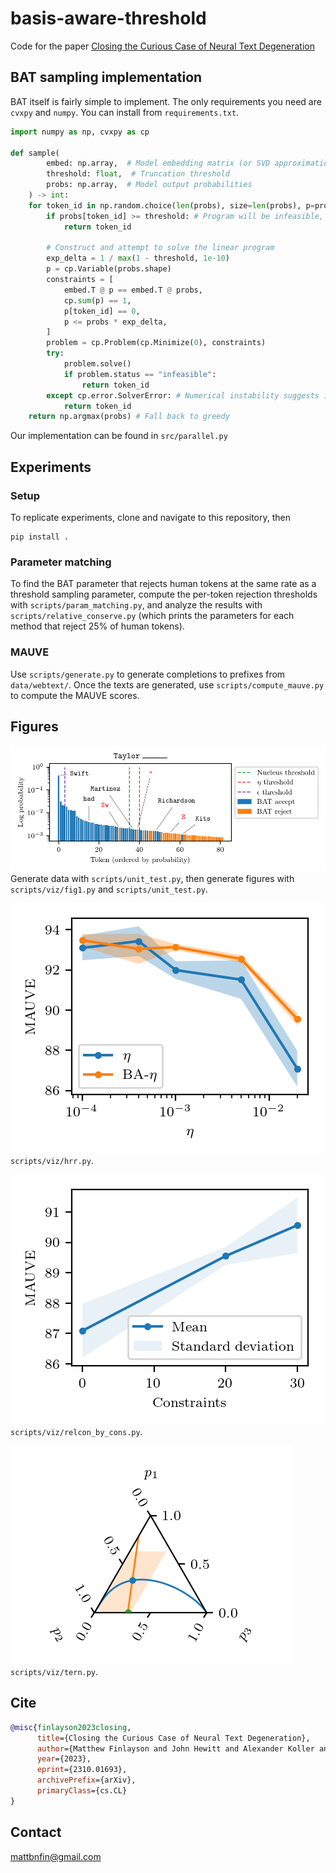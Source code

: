 # basis-aware-threshold
Code for the paper [Closing the Curious Case of Neural Text Degeneration](https://arxiv.org/abs/2310.01693)

## BAT sampling implementation

BAT itself is fairly simple to implement. The only requirements you need are `cvxpy` and `numpy`. You can install from `requirements.txt`.

```python
import numpy as np, cvxpy as cp

def sample(
        embed: np.array,  # Model embedding matrix (or SVD approximation)
        threshold: float,  # Truncation threshold
        probs: np.array,  # Model output probabilities
    ) -> int:
    for token_id in np.random.choice(len(probs), size=len(probs), p=probs, replace=False):
        if probs[token_id] >= threshold: # Program will be infeasible, no need to run it
            return token_id

        # Construct and attempt to solve the linear program
        exp_delta = 1 / max(1 - threshold, 1e-10)
        p = cp.Variable(probs.shape)
        constraints = [
            embed.T @ p == embed.T @ probs,
            cp.sum(p) == 1,
            p[token_id] == 0,
            p <= probs * exp_delta,
        ]
        problem = cp.Problem(cp.Minimize(0), constraints)
        try:
            problem.solve()
            if problem.status == "infeasible":
                return token_id
        except cp.error.SolverError: # Numerical instability suggests infeasible
            return token_id 
    return np.argmax(probs) # Fall back to greedy
```
Our implementation can be found in `src/parallel.py`

## Experiments

### Setup
To replicate experiments, clone and navigate to this repository, then
```
pip install .
```

### Parameter matching

To find the BAT parameter that rejects human tokens at the same rate as a threshold sampling parameter,
compute the per-token rejection thresholds with `scripts/param_matching.py`,
and analyze the results with `scripts/relative_conserve.py` (which prints the parameters for each method that reject 25% of human tokens).

### MAUVE
Use `scripts/generate.py` to generate completions to prefixes from `data/webtext/`.
Once the texts are generated, use `scripts/compute_mauve.py` to compute the MAUVE scores.

## Figures

![`scripts/viz/fig1.py`](fig/fig1.png)
Generate data with `scripts/unit_test.py`, then generate figures with `scripts/viz/fig1.py` and `scripts/unit_test.py`.

![`scripts/viz/hrr.py`](fig/hrr.png)
`scripts/viz/hrr.py`.

![`scripts/viz/relcon_by_cons.py`](fig/constraints.png)
`scripts/viz/relcon_by_cons.py`.

![`scripts/viz/tern.py`](fig/tern.png)
`scripts/viz/tern.py`.


## Cite

```bibtex
@misc{finlayson2023closing,
      title={Closing the Curious Case of Neural Text Degeneration}, 
      author={Matthew Finlayson and John Hewitt and Alexander Koller and Swabha Swayamdipta and Ashish Sabharwal},
      year={2023},
      eprint={2310.01693},
      archivePrefix={arXiv},
      primaryClass={cs.CL}
}
```

## Contact

mattbnfin@gmail.com
